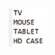 <img src="https://github.com/hiranfbcj/function1-interface-implementation/blob/main/readme.png" width=70>
